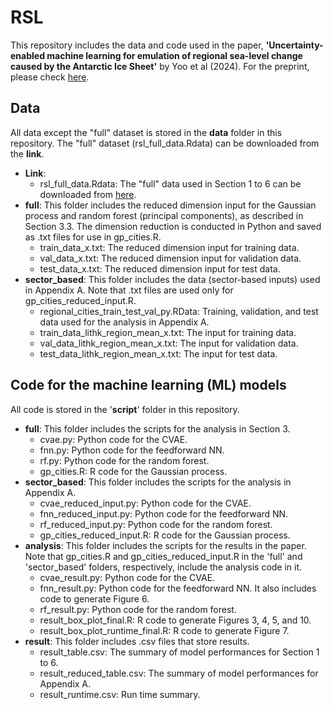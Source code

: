 # RSL
This repository includes the data and code used in the paper, **'Uncertainty-enabled machine learning for emulation of regional sea-level change caused by the Antarctic Ice Sheet'** by Yoo et al (2024). For the preprint, please check [here](https://arxiv.org/abs/2406.17729).

## Data
All data except the "full" dataset is stored in the **data** folder in this repository. The "full" dataset (rsl_full_data.Rdata) can be downloaded from the **link**.
- **Link**:
  - rsl_full_data.Rdata: The "full" data used in Section 1 to 6 can be downloaded from [here](https://drive.google.com/file/d/1ju48Dh3kfWOd1dqQmtAmBU-75Kw0elev/view?usp=sharing).
- **full**: This folder includes the reduced dimension input for the Gaussian process and random forest (principal components), as described in Section 3.3. The dimension reduction is conducted in Python and saved as .txt files for use in gp_cities.R.
    - train_data_x.txt: The reduced dimension input for training data.
    - val_data_x.txt: The reduced dimension input for validation data.
    - test_data_x.txt: The reduced dimension input for test data.
- **sector_based**: This folder includes the data (sector-based inputs) used in Appendix A. Note that .txt files are used only for gp_cities_reduced_input.R.
    - regional_cities_train_test_val_py.RData: Training, validation, and test data used for the analysis in Appendix A.
    - train_data_lithk_region_mean_x.txt: The input for training data.
    - val_data_lithk_region_mean_x.txt: The input for validation data.
    - test_data_lithk_region_mean_x.txt: The input for test data.
  
## Code for the machine learning (ML) models
All code is stored in the '**script**' folder in this repository.
- **full**: This folder includes the scripts for the analysis in Section 3.
  - cvae.py: Python code for the CVAE.
  - fnn.py: Python code for the feedforward NN.
  - rf.py: Python code for the random forest.
  - gp_cities.R: R code for the Gaussian process.
- **sector_based**: This folder includes the scripts for the analysis in Appendix A.
  - cvae_reduced_input.py: Python code for the CVAE.
  - fnn_reduced_input.py: Python code for the feedforward NN.
  - rf_reduced_input.py: Python code for the random forest.
  - gp_cities_reduced_input.R: R code for the Gaussian process.
- **analysis**: This folder includes the scripts for the results in the paper. Note that gp_cities.R and gp_cities_reduced_input.R in the 'full' and 'sector_based' folders, respectively, include the analysis code in it.
  - cvae_result.py: Python code for the CVAE.
  - fnn_result.py: Python code for the feedforward NN. It also includes code to generate Figure 6.
  - rf_result.py: Python code for the random forest.
  - result_box_plot_final.R: R code to generate Figures 3, 4, 5, and 10.
  - result_box_plot_runtime_final.R: R code to generate Figure 7.
- **result**: This folder includes .csv files that store results.
  - result_table.csv: The summary of model performances for Section 1 to 6.
  - result_reduced_table.csv: The summary of model performances for Appendix A.
  - result_runtime.csv: Run time summary.
